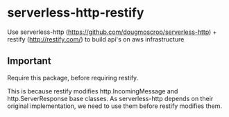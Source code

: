 # serverless-http-restify

Use serverless-http (https://github.com/dougmoscrop/serverless-http) + restify (http://restify.com/) to build api's on aws infrastructure

## Important

Require this package, before requiring restify.

This is because restify modifies http.IncomingMessage and http.ServerResponse base classes. As serverless-http depends on their original implementation, we need to use them before restify modifies them.